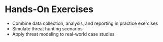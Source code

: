 # Hands-On Exercises

- Combine data collection, analysis, and reporting in practice exercises
- Simulate threat hunting scenarios
- Apply threat modeling to real-world case studies
